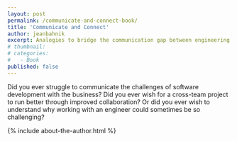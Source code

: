```yaml
---
layout: post
permalink: /communicate-and-connect-book/
title: 'Communicate and Connect'
author: jeanbahnik
excerpt: Analogies to bridge the communication gap between engineering and the business.
# thumbnail:
# categories:
#   - Book
published: false
---
```

Did you ever struggle to communicate the challenges of software development with the business? Did you ever wish for a cross-team project to run better through improved collaboration? Or did you ever wish to understand why working with an engineer could sometimes be so challenging?

{% include about-the-author.html %}